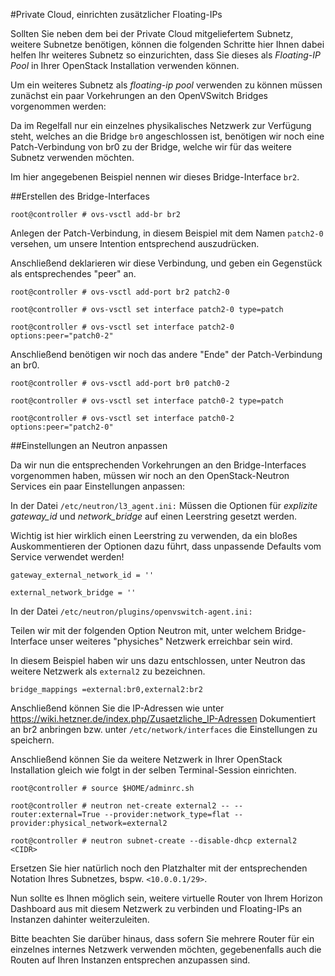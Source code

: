  #Private Cloud, einrichten zusätzlicher Floating-IPs

Sollten Sie neben dem bei der Private Cloud mitgeliefertem Subnetz, weitere Subnetze benötigen, können die folgenden Schritte hier Ihnen dabei helfen Ihr weiteres Subnetz so einzurichten, dass Sie dieses als *Floating-IP Pool* in Ihrer OpenStack Installation verwenden können.

Um ein weiteres Subnetz als *floating-ip pool* verwenden zu können müssen zunächst ein paar Vorkehrungen an den OpenVSwitch Bridges vorgenommen werden:

Da im Regelfall nur ein einzelnes physikalisches Netzwerk zur Verfügung steht, welches an die Bridge `br0` angeschlossen ist, benötigen wir noch eine Patch-Verbindung von br0 zu der Bridge, welche wir für das weitere Subnetz verwenden möchten.

Im hier angegebenen Beispiel nennen wir dieses Bridge-Interface `br2`.

##Erstellen des Bridge-Interfaces

`root@controller # ovs-vsctl add-br br2`

Anlegen der Patch-Verbindung, in diesem Beispiel mit dem Namen `patch2-0` versehen, um unsere Intention entsprechend auszudrücken.

Anschließend deklarieren wir diese Verbindung, und geben ein Gegenstück als entsprechendes "peer" an.

```
root@controller # ovs-vsctl add-port br2 patch2-0

root@controller # ovs-vsctl set interface patch2-0 type=patch

root@controller # ovs-vsctl set interface patch2-0 options:peer="patch0-2"
```

Anschließend benötigen wir noch das andere "Ende" der Patch-Verbindung an br0.

``` 
root@controller # ovs-vsctl add-port br0 patch0-2

root@controller # ovs-vsctl set interface patch0-2 type=patch

root@controller # ovs-vsctl set interface patch0-2 options:peer="patch2-0"
```

##Einstellungen an Neutron anpassen

Da wir nun die entsprechenden Vorkehrungen an den Bridge-Interfaces vorgenommen haben, müssen wir noch an den OpenStack-Neutron Services ein paar Einstellungen anpassen:

In der Datei `/etc/neutron/l3_agent.ini:`
Müssen die Optionen für *explizite gateway_id* und *network_bridge* auf einen Leerstring gesetzt werden.

Wichtig ist hier wirklich einen Leerstring zu verwenden, da ein bloßes Auskommentieren der Optionen dazu führt, dass unpassende Defaults vom Service verwendet werden!

`gateway_external_network_id = ''`

`external_network_bridge = ''`


In der Datei `/etc/neutron/plugins/openvswitch-agent.ini:`

Teilen wir mit der folgenden Option Neutron mit, unter welchem Bridge-Interface unser weiteres "physiches" Netzwerk erreichbar sein wird.

In diesem Beispiel haben wir uns dazu entschlossen, unter Neutron das weitere Netzwerk als `external2` zu bezeichnen.

`bridge_mappings =external:br0,external2:br2`

Anschließend können Sie die IP-Adressen wie unter https://wiki.hetzner.de/index.php/Zusaetzliche_IP-Adressen Dokumentiert an br2 anbringen bzw. unter `/etc/network/interfaces` die Einstellungen zu speichern.

Anschließend können Sie da weitere Netzwerk in Ihrer OpenStack Installation gleich wie folgt in der selben Terminal-Session einrichten.

```
root@controller # source $HOME/adminrc.sh

root@controller # neutron net-create external2 -- --router:external=True --provider:network_type=flat --provider:physical_network=external2

root@controller # neutron subnet-create --disable-dhcp external2 <CIDR>
``` 

Ersetzen Sie hier natürlich noch den Platzhalter <CIDR> mit der entsprechenden Notation Ihres Subnetzes, bspw. `<10.0.0.1/29>`.


Nun sollte es Ihnen möglich sein, weitere virtuelle Router von Ihrem Horizon Dashboard aus mit diesem Netzwerk zu verbinden und Floating-IPs an Instanzen dahinter weiterzuleiten.

Bitte beachten Sie darüber hinaus, dass sofern Sie mehrere Router für ein einzelnes internes Netzwerk verwenden möchten, gegebenenfalls auch die Routen auf Ihren Instanzen entsprechen anzupassen sind. 
